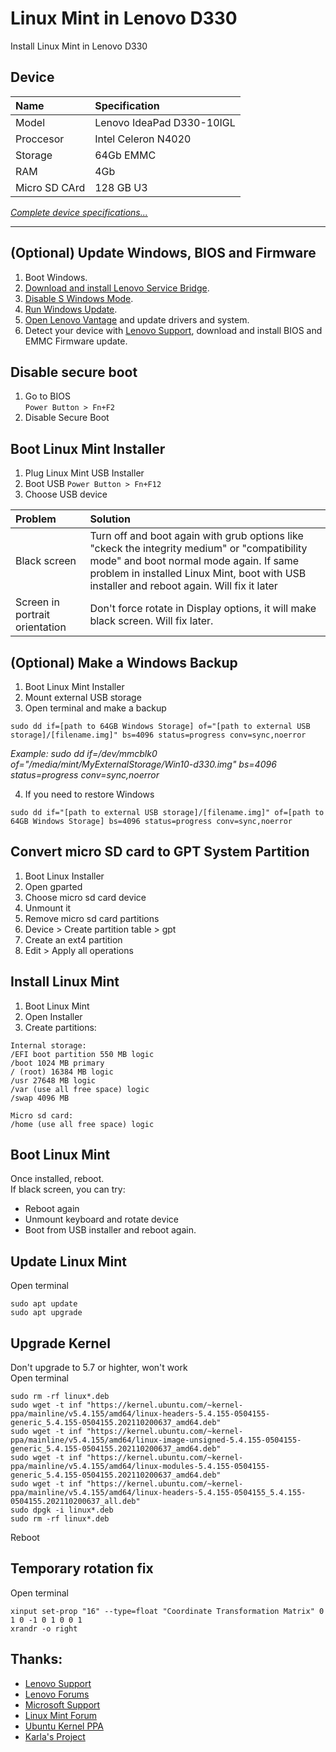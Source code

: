 # Linux Mint in Lenovo D330
Install Linux Mint in Lenovo D330

## Device

| Name | Specification |
| :--- | :--- |
| Model | Lenovo IdeaPad D330-10IGL |
| Proccesor | Intel Celeron N4020 |
| Storage | 64Gb EMMC |
| RAM | 4Gb |
| Micro SD CArd | 128 GB U3 |

[*Complete device specifications...*](completedevicespecifications.md)

---

## (Optional) Update Windows, BIOS and Firmware
1. Boot Windows.
2. [Download and install Lenovo Service Bridge](https://support.lenovo.com/solutions/ht104055).
3. [Disable S Windows Mode](https://support.microsoft.com/en-us/windows/switching-out-of-s-mode-in-windows-4f56d9be-99ec-6983-119f-031bfb28a307).
4. [Run Windows Update](https://support.microsoft.com/en-us/windows/update-windows-3c5ae7fc-9fb6-9af1-1984-b5e0412c556a#WindowsVersion=Windows_10).
5. [Open Lenovo Vantage](https://www.microsoft.com/p/lenovo-vantage/9wzdncrfj4mv?rtc=1&activetab=pivot:overviewtab) and update drivers and system.
7. Detect your device with [Lenovo Support](https://support.lenovo.com/solutions/ht104055), download and install BIOS and EMMC Firmware update.

## Disable secure boot
1. Go to BIOS <br>
`Power Button > Fn+F2`
2. Disable Secure Boot

## Boot Linux Mint Installer
1. Plug Linux Mint USB Installer
2. Boot USB 
`Power Button > Fn+F12`
3. Choose USB device

| Problem | Solution |
| :--- | :----------- |
| Black screen | Turn off and boot again with grub options like "ckeck the integrity medium" or "compatibility mode" and boot normal mode again. If same problem in installed Linux Mint, boot with USB installer and reboot again. Will fix it later |
| Screen in portrait orientation | Don't force rotate in Display options, it will make black screen. Will fix later. |

## (Optional) Make a Windows Backup
1. Boot Linux Mint Installer
2. Mount external USB storage 
3. Open terminal and make a backup<br>
```
sudo dd if=[path to 64GB Windows Storage] of="[path to external USB storage]/[filename.img]" bs=4096 status=progress conv=sync,noerror
```
*Example: sudo dd if=/dev/mmcblk0 of="/media/mint/MyExternalStorage/Win10-d330.img" bs=4096 status=progress conv=sync,noerror*

4. If you need to restore Windows<br>
```
sudo dd if="[path to external USB storage]/[filename.img]" of=[path to 64GB Windows Storage] bs=4096 status=progress conv=sync,noerror
```

## Convert micro SD card to GPT System Partition
1. Boot Linux Installer
2. Open gparted
3. Choose micro sd card device
4. Unmount it
5. Remove micro sd card partitions
6. Device > Create partition table > gpt
7. Create an ext4 partition
8. Edit > Apply all operations

## Install Linux Mint
1. Boot Linux Mint
2. Open Installer
3. Create partitions:
```
Internal storage:
/EFI boot partition 550 MB logic
/boot 1024 MB primary
/ (root) 16384 MB logic
/usr 27648 MB logic
/var (use all free space) logic
/swap 4096 MB

Micro sd card:
/home (use all free space) logic
```

## Boot Linux Mint
Once installed, reboot.<br>
If black screen, you can try:
* Reboot again
* Unmount keyboard and rotate device
* Boot from USB installer and reboot again.

## Update Linux Mint
Open terminal
```
sudo apt update
sudo apt upgrade
```

## Upgrade Kernel
Don't upgrade to 5.7 or highter, won't work<br>
Open terminal
```
sudo rm -rf linux*.deb
sudo wget -t inf "https://kernel.ubuntu.com/~kernel-ppa/mainline/v5.4.155/amd64/linux-headers-5.4.155-0504155-generic_5.4.155-0504155.202110200637_amd64.deb"
sudo wget -t inf "https://kernel.ubuntu.com/~kernel-ppa/mainline/v5.4.155/amd64/linux-image-unsigned-5.4.155-0504155-generic_5.4.155-0504155.202110200637_amd64.deb"
sudo wget -t inf "https://kernel.ubuntu.com/~kernel-ppa/mainline/v5.4.155/amd64/linux-modules-5.4.155-0504155-generic_5.4.155-0504155.202110200637_amd64.deb"
sudo wget -t inf "https://kernel.ubuntu.com/~kernel-ppa/mainline/v5.4.155/amd64/linux-headers-5.4.155-0504155_5.4.155-0504155.202110200637_all.deb"
sudo dpgk -i linux*.deb
sudo rm -rf linux*.deb
```
Reboot

## Temporary rotation fix
Open terminal
```
xinput set-prop "16" --type=float "Coordinate Transformation Matrix" 0 1 0 -1 0 1 0 0 1
xrandr -o right
```

## Thanks:
- [Lenovo Support](https://support.lenovo.com)
- [Lenovo Forums](https://forums.lenovo.com/t5/Ubuntu/Linux-on-Ideapad-D330/m-p/4296738)
- [Microsoft Support](https://support.microsoft.com)
- [Linux Mint Forum](https://forums.linuxmint.com)
- [Ubuntu Kernel PPA](https://kernel.ubuntu.com/~kernel-ppa/mainline/)
- [Karla's Project](https://youtu.be/vFA-phErf9o)
